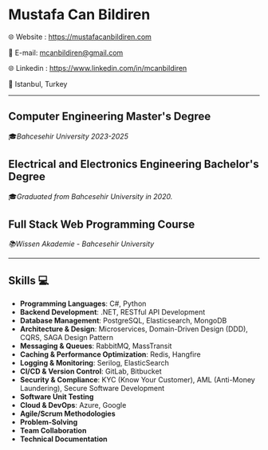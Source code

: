 # **Mustafa Can Bildiren**

🌐 Website :  https://mustafacanbildiren.com

📧 E-mail:  <mcanbildiren@gmail.com>

🌐 Linkedin :  https://www.linkedin.com/in/mcanbildiren

📍 Istanbul, Turkey

---

## Computer Engineering Master's Degree
🎓*Bahcesehir University 2023-2025*

## Electrical and Electronics Engineering Bachelor's Degree
🎓*Graduated from Bahcesehir University in 2020.*

## Full Stack Web Programming Course
*📚Wissen Akademie - Bahcesehir University*

---

## Skills 💻

- **Programming Languages**: C#, Python  
- **Backend Development**: .NET, RESTful API Development  
- **Database Management**: PostgreSQL, Elasticsearch, MongoDB  
- **Architecture & Design**: Microservices, Domain-Driven Design (DDD), CQRS, SAGA Design Pattern  
- **Messaging & Queues**: RabbitMQ, MassTransit  
- **Caching & Performance Optimization**: Redis, Hangfire  
- **Logging & Monitoring**: Serilog, ElasticSearch  
- **CI/CD & Version Control**: GitLab, Bitbucket  
- **Security & Compliance**: KYC (Know Your Customer), AML (Anti-Money Laundering), Secure Software Development  
- **Software Unit Testing**  
- **Cloud & DevOps**: Azure, Google  
- **Agile/Scrum Methodologies**  
- **Problem-Solving**  
- **Team Collaboration**  
- **Technical Documentation**  
